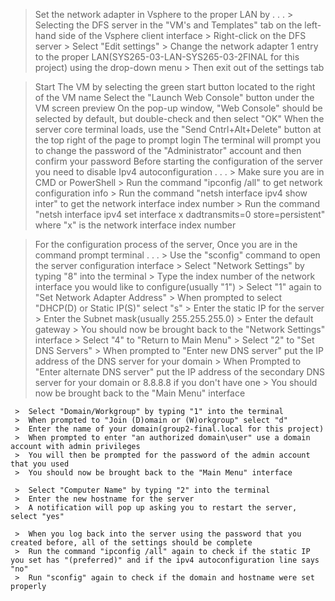  >  Set the network adapter in Vsphere to the proper LAN by . . .
     >  Selecting the DFS server in the "VM's and Templates" tab on the left-hand side of the Vsphere client interface
     >  Right-click on the DFS server
     >  Select "Edit settings"
     >  Change the network adapter 1 entry to the proper LAN(SYS265-03-LAN-SYS265-03-2FINAL for this project) using the drop-down menu
     >  Then exit out of the settings tab

>  Start The VM by selecting the green start button located to the right of the VM name
>  Select the "Launch Web Console" button under the VM screen preview
>  On the pop-up window, "Web Console" should be selected by default, but double-check and then select "OK"
>  When the server core terminal loads, use the "Send Cntrl+Alt+Delete" button at the top right of the page to prompt login
>  The terminal will prompt you to change the password of the "Administrator" account and then confirm your password
>  Before starting the configuration of the server you need to disable Ipv4 autoconfiguration . . .
     >  Make sure you are in CMD or PowerShell
     >  Run the command "ipconfig /all" to get network configuration info
     >  Run the command "netsh interface ipv4 show inter" to get the network interface index number
     >  Run the command "netsh interface ipv4 set interface x dadtransmits=0 store=persistent" where "x" is the network interface index number

>  For the configuration process of the server, Once you are in the command prompt terminal . . .
     >  Use the "sconfig" command to open the server configuration interface
     >  Select "Network Settings" by typing "8" into the terminal
     >  Type the index number of the network interface you would like to configure(usually "1")
     >  Select "1" again to "Set Network Adapter Address"
     >  When prompted to select "DHCP(D) or Static IP(S)" select "s"
     >  Enter the static IP for the server
     >  Enter the Subnet mask(usually 255.255.255.0)
     >  Enter the default gateway
     >  You should now be brought back to the "Network Settings" interface
     >  Select "4" to "Return to Main Menu"
     >  Select "2" to "Set DNS Servers"
     >  When prompted to "Enter new DNS server" put the IP address of the DNS server for your domain
     >  When Prompted to "Enter alternate DNS server" put the IP address of the secondary DNS server for your domain or 8.8.8.8 if you don't have one
     >  You should now be brought back to the "Main Menu" interface

     >  Select "Domain/Workgroup" by typing "1" into the terminal
     >  When prompted to "Join (D)omain or (W)orkgroup" select "d"
     >  Enter the name of your domain(group2-final.local for this project)
     >  When prompted to enter "an authorized domain\user" use a domain account with admin privileges
     >  You will then be prompted for the password of the admin account that you used
     >  You should now be brought back to the "Main Menu" interface

     >  Select "Computer Name" by typing "2" into the terminal
     >  Enter the new hostname for the server
     >  A notification will pop up asking you to restart the server, select "yes"

     >  When you log back into the server using the password that you created before, all of the settings should be complete
     >  Run the command "ipconfig /all" again to check if the static IP you set has "(preferred)" and if the ipv4 autoconfiguration line says "no"
     >  Run "sconfig" again to check if the domain and hostname were set properly
